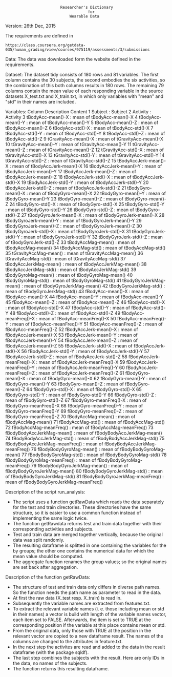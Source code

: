 							Researcher's Dictionary
										for
								Wearable Data
	
Version: 26th Dec, 2015	
								
The requirements are defined in 

	https://class.coursera.org/getdata-035/human_grading/view/courses/975119/assessments/3/submissions
	
Data:
The data was downloaded form the website defined in the requirements.

Dataset:
The dataset tidy consists of 180 rows and 81 variables. The first column contains the 30 subjects, the 
second embodies the six activities, so the combination of this both columns results in 180 rows. The 
remaining 79 columns contain the mean value of each responding variable in the source datasets
X_test.txt and X_train.txt, in which only variables with "mean" and "std" in their names are included.

Variables:
Column Description Content
1 Subject :  Subject
2 Activity :  Activity
3 tBodyAcc-mean()-X :  mean of tBodyAcc-mean()-X
4 tBodyAcc-mean()-Y :  mean of tBodyAcc-mean()-Y
5 tBodyAcc-mean()-Z :  mean of tBodyAcc-mean()-Z
6 tBodyAcc-std()-X :  mean of tBodyAcc-std()-X
7 tBodyAcc-std()-Y :  mean of tBodyAcc-std()-Y
8 tBodyAcc-std()-Z :  mean of tBodyAcc-std()-Z
9 tGravityAcc-mean()-X :  mean of tGravityAcc-mean()-X
10 tGravityAcc-mean()-Y :  mean of tGravityAcc-mean()-Y
11 tGravityAcc-mean()-Z :  mean of tGravityAcc-mean()-Z
12 tGravityAcc-std()-X :  mean of tGravityAcc-std()-X
13 tGravityAcc-std()-Y :  mean of tGravityAcc-std()-Y
14 tGravityAcc-std()-Z :  mean of tGravityAcc-std()-Z
15 tBodyAccJerk-mean()-X :  mean of tBodyAccJerk-mean()-X
16 tBodyAccJerk-mean()-Y :  mean of tBodyAccJerk-mean()-Y
17 tBodyAccJerk-mean()-Z :  mean of tBodyAccJerk-mean()-Z
18 tBodyAccJerk-std()-X :  mean of tBodyAccJerk-std()-X
19 tBodyAccJerk-std()-Y :  mean of tBodyAccJerk-std()-Y
20 tBodyAccJerk-std()-Z :  mean of tBodyAccJerk-std()-Z
21 tBodyGyro-mean()-X :  mean of tBodyGyro-mean()-X
22 tBodyGyro-mean()-Y :  mean of tBodyGyro-mean()-Y
23 tBodyGyro-mean()-Z :  mean of tBodyGyro-mean()-Z
24 tBodyGyro-std()-X :  mean of tBodyGyro-std()-X
25 tBodyGyro-std()-Y :  mean of tBodyGyro-std()-Y
26 tBodyGyro-std()-Z :  mean of tBodyGyro-std()-Z
27 tBodyGyroJerk-mean()-X :  mean of tBodyGyroJerk-mean()-X
28 tBodyGyroJerk-mean()-Y :  mean of tBodyGyroJerk-mean()-Y
29 tBodyGyroJerk-mean()-Z :  mean of tBodyGyroJerk-mean()-Z
30 tBodyGyroJerk-std()-X :  mean of tBodyGyroJerk-std()-X
31 tBodyGyroJerk-std()-Y :  mean of tBodyGyroJerk-std()-Y
32 tBodyGyroJerk-std()-Z :  mean of tBodyGyroJerk-std()-Z
33 tBodyAccMag-mean() :  mean of tBodyAccMag-mean()
34 tBodyAccMag-std() :  mean of tBodyAccMag-std()
35 tGravityAccMag-mean() :  mean of tGravityAccMag-mean()
36 tGravityAccMag-std() :  mean of tGravityAccMag-std()
37 tBodyAccJerkMag-mean() :  mean of tBodyAccJerkMag-mean()
38 tBodyAccJerkMag-std() :  mean of tBodyAccJerkMag-std()
39 tBodyGyroMag-mean() :  mean of tBodyGyroMag-mean()
40 tBodyGyroMag-std() :  mean of tBodyGyroMag-std()
41 tBodyGyroJerkMag-mean() :  mean of tBodyGyroJerkMag-mean()
42 tBodyGyroJerkMag-std() :  mean of tBodyGyroJerkMag-std()
43 fBodyAcc-mean()-X :  mean of fBodyAcc-mean()-X
44 fBodyAcc-mean()-Y :  mean of fBodyAcc-mean()-Y
45 fBodyAcc-mean()-Z :  mean of fBodyAcc-mean()-Z
46 fBodyAcc-std()-X :  mean of fBodyAcc-std()-X
47 fBodyAcc-std()-Y :  mean of fBodyAcc-std()-Y
48 fBodyAcc-std()-Z :  mean of fBodyAcc-std()-Z
49 fBodyAcc-meanFreq()-X :  mean of fBodyAcc-meanFreq()-X
50 fBodyAcc-meanFreq()-Y :  mean of fBodyAcc-meanFreq()-Y
51 fBodyAcc-meanFreq()-Z :  mean of fBodyAcc-meanFreq()-Z
52 fBodyAccJerk-mean()-X :  mean of fBodyAccJerk-mean()-X
53 fBodyAccJerk-mean()-Y :  mean of fBodyAccJerk-mean()-Y
54 fBodyAccJerk-mean()-Z :  mean of fBodyAccJerk-mean()-Z
55 fBodyAccJerk-std()-X :  mean of fBodyAccJerk-std()-X
56 fBodyAccJerk-std()-Y :  mean of fBodyAccJerk-std()-Y
57 fBodyAccJerk-std()-Z :  mean of fBodyAccJerk-std()-Z
58 fBodyAccJerk-meanFreq()-X :  mean of fBodyAccJerk-meanFreq()-X
59 fBodyAccJerk-meanFreq()-Y :  mean of fBodyAccJerk-meanFreq()-Y
60 fBodyAccJerk-meanFreq()-Z :  mean of fBodyAccJerk-meanFreq()-Z
61 fBodyGyro-mean()-X :  mean of fBodyGyro-mean()-X
62 fBodyGyro-mean()-Y :  mean of fBodyGyro-mean()-Y
63 fBodyGyro-mean()-Z :  mean of fBodyGyro-mean()-Z
64 fBodyGyro-std()-X :  mean of fBodyGyro-std()-X
65 fBodyGyro-std()-Y :  mean of fBodyGyro-std()-Y
66 fBodyGyro-std()-Z :  mean of fBodyGyro-std()-Z
67 fBodyGyro-meanFreq()-X :  mean of fBodyGyro-meanFreq()-X
68 fBodyGyro-meanFreq()-Y :  mean of fBodyGyro-meanFreq()-Y
69 fBodyGyro-meanFreq()-Z :  mean of fBodyGyro-meanFreq()-Z
70 fBodyAccMag-mean() :  mean of fBodyAccMag-mean()
71 fBodyAccMag-std() :  mean of fBodyAccMag-std()
72 fBodyAccMag-meanFreq() :  mean of fBodyAccMag-meanFreq()
73 fBodyBodyAccJerkMag-mean() :  mean of fBodyBodyAccJerkMag-mean()
74 fBodyBodyAccJerkMag-std() :  mean of fBodyBodyAccJerkMag-std()
75 fBodyBodyAccJerkMag-meanFreq() :  mean of fBodyBodyAccJerkMag-meanFreq()
76 fBodyBodyGyroMag-mean() :  mean of fBodyBodyGyroMag-mean()
77 fBodyBodyGyroMag-std() :  mean of fBodyBodyGyroMag-std()
78 fBodyBodyGyroMag-meanFreq() :  mean of fBodyBodyGyroMag-meanFreq()
79 fBodyBodyGyroJerkMag-mean() :  mean of fBodyBodyGyroJerkMag-mean()
80 fBodyBodyGyroJerkMag-std() :  mean of fBodyBodyGyroJerkMag-std()
81 fBodyBodyGyroJerkMag-meanFreq() :  mean of fBodyBodyGyroJerkMag-meanFreq()

Description of the script run_analysis:
- The script uses a function getRawData which reads the data separately
  for the test and train directories. These directories have the same
  structure, so it is easier to use a common function instead of 
  implementing the same logic twice.
- The function getRawdata returns test and train data together with
  their corresponding activities and subjects.
- Test and train data are merged together vertically, because the 
  original data was split randomly.
- The resulting dataframe is splitted in one containing the variables
  for the by groups; the other one contains the numerical data for 
  which the mean value should be computed.
- The aggregate function renames the group values; so the original
  names are set back after aggregation.
  
Description of the function getRawData:
- The structure of test and train data only differs in diverse path
  names. So the function needs the path name as parameter to read in
  the data.
- At first the raw data (X_test resp. X_train) is read in. 
- Subsequently the variable names are extracted from features.txt.
- To extract the relevant variable names (i. e. those including mean
  or std in their names) a vector is build with length of the 
  variable names vector, each item set to FALSE. Afterwards, the 
  item is set to TRUE at the corresponding position if the variable
  at this place contains mean or std. 
- From the original data, only those with TRUE at the position in 
  the relevant vector are copied to a new dataframe result. The names
  of the columns are changed to the attributes in feature.txt.
- In the next step the activites are read and added to the data in the
  result dataframe (with the package sqldf).
- The last step combines the subjects with the result. Here are only IDs 
  in the data, no names of the subjects.
- The function returns this resulting dataframe.